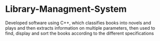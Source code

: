 # Library-Managment-System
 Developed software using C++, which classifies books into novels and plays and then extracts information on multiple   parameters, then used to find, display and sort the books according to the different specifications

